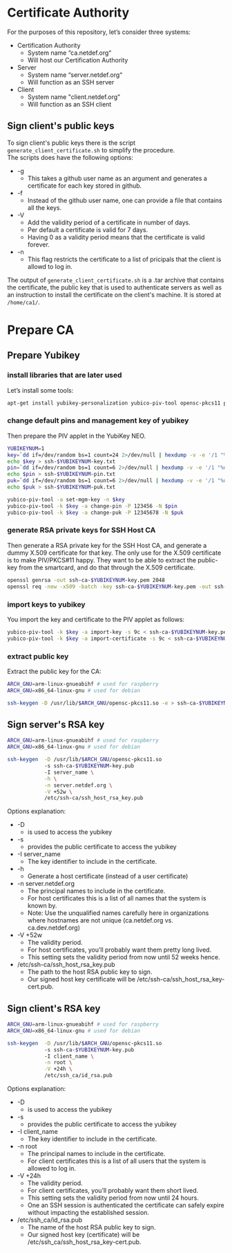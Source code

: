 # Certificate Authority
For the purposes of this repository, let’s consider three systems:
* Certification Authority
  * System name “ca.netdef.org“
  * Will host our Certification Authority
* Server
  * System name “server.netdef.org“
  * Will function as an SSH server
* Client 
  * System name "client.netdef.org"
  * Will function as an SSH client

## Sign client's public keys
To sign client's public keys there is the script `generate_client_certificate.sh` to simplify the procedure.  
The scripts does have the following options:
* -g
  * This takes a github user name as an argument and generates a certificate for each key stored in github.
* -f
  * Instead of the github user name, one can provide a file that contains all the keys.
* -V
  * Add the validity period of a certificate in number of days.
  * Per default a certificate is valid for 7 days.
  * Having 0 as a validity period means that the certificate is valid forever.
* -n
  * This flag restricts the certificate to a list of pricipals that the client is allowd to log in.

The output of `generate_client_certificate.sh` is a .tar archive that contains the certificate, the public key that is used to authenticate servers as well as an instruction to install the certificate on the client's machine. It is stored at `/home/ca1/`.

# Prepare CA
## Prepare Yubikey
### install libraries that are later used
Let’s install some tools:
```bash
apt-get install yubikey-personalization yubico-piv-tool opensc-pkcs11 pcscd
```

### change default pins and management key of yubikey
Then prepare the PIV applet in the YubiKey NEO.
```bash
YUBIKEYNUM=1
key=`dd if=/dev/random bs=1 count=24 2>/dev/null | hexdump -v -e '/1 "%02X"'`
echo $key > ssh-$YUBIKEYNUM-key.txt
pin=`dd if=/dev/random bs=1 count=6 2>/dev/null | hexdump -v -e '/1 "%u"'|cut -c1-6`
echo $pin > ssh-$YUBIKEYNUM-pin.txt
puk=`dd if=/dev/random bs=1 count=6 2>/dev/null | hexdump -v -e '/1 "%u"'|cut -c1-8`
echo $puk > ssh-$YUBIKEYNUM-puk.txt

yubico-piv-tool -a set-mgm-key -n $key
yubico-piv-tool -k $key -a change-pin -P 123456 -N $pin
yubico-piv-tool -k $key -a change-puk -P 12345678 -N $puk
```

### generate RSA private keys for SSH Host CA
Then generate a RSA private key for the SSH Host CA, and generate a dummy X.509 certificate for that key. The only use for the X.509 certificate is to make PIV/PKCS#11 happy. They want to be able to extract the public-key from the smartcard, and do that through the X.509 certificate.

```bash
openssl genrsa -out ssh-ca-$YUBIKEYNUM-key.pem 2048
openssl req -new -x509 -batch -key ssh-ca-$YUBIKEYNUM-key.pem -out ssh-ca-$YUBIKEYNUM-cert.pem
```

### import keys to yubikey
You import the key and certificate to the PIV applet as follows:
```bash
yubico-piv-tool -k $key -a import-key -s 9c < ssh-ca-$YUBIKEYNUM-key.pem
yubico-piv-tool -k $key -a import-certificate -s 9c < ssh-ca-$YUBIKEYNUM-cert.pem
```

### extract public key
Extract the public key for the CA:
```bash
ARCH_GNU=arm-linux-gnueabihf # used for raspberry
ARCH_GNU=x86_64-linux-gnu # used for debian

ssh-keygen -D /usr/lib/$ARCH_GNU/opensc-pkcs11.so -e > ssh-ca-$YUBIKEYNUM-key.pub
```

## Sign server's RSA key
```bash
ARCH_GNU=arm-linux-gnueabihf # used for raspberry
ARCH_GNU=x86_64-linux-gnu # used for debian

ssh-keygen  -D /usr/lib/$ARCH_GNU/opensc-pkcs11.so
            -s ssh-ca-$YUBIKEYNUM-key.pub
            -I server_name \
            -h \
            -n server.netdef.org \
            -V +52w \
            /etc/ssh-ca/ssh_host_rsa_key.pub
```
Options explanation:
* -D
  * is used to access the yubikey
* -s
  * provides the public certificate to access the yubikey
* -I server_name
  * The key identifier to include in the certificate.
* -h
  * Generate a host certificate (instead of a user certificate)
* -n server.netdef.org
  * The principal names to include in the certificate.
  * For host certificates this is a list of all names that the system is known by.
  * Note: Use the unqualified names carefully here in organizations where hostnames are not unique (ca.netdef.org vs. ca.dev.netdef.org)
* -V +52w
  * The validity period.
  * For host certificates, you’ll probably want them pretty long lived.
  * This setting sets the validity period from now until 52 weeks hence.
* /etc/ssh-ca/ssh_host_rsa_key.pub
  * The path to the host RSA public key to sign.
  * Our signed host key certificate will be /etc/ssh-ca/ssh_host_rsa_key-cert.pub.

## Sign client's RSA key
```bash
ARCH_GNU=arm-linux-gnueabihf # used for raspberry
ARCH_GNU=x86_64-linux-gnu # used for debian

ssh-keygen  -D /usr/lib/$ARCH_GNU/opensc-pkcs11.so
            -s ssh-ca-$YUBIKEYNUM-key.pub
            -I client_name \
            -n root \
            -V +24h \
            /etc/ssh_ca/id_rsa.pub
```

Options explanation:
* -D
  * is used to access the yubikey
* -s
  * provides the public certificate to access the yubikey
* -I client_name
  * The key identifier to include in the certificate.
* -n root
  * The principal names to include in the certificate.
  * For client certificates this is a list of all users that the system is allowed to log in.
* -V +24h
  * The validity period.
  * For client certificates, you’ll probably want them short lived.
  * This setting sets the validity period from now until 24 hours.
  * One an SSH session is authenticated the certificate can safely expire without impacting the established session.
* /etc/ssh_ca/id_rsa.pub
  * The name of the host RSA public key to sign.
  * Our signed host key (certificate) will be /etc/ssh_ca/ssh_host_rsa_key-cert.pub.